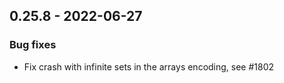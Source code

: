 ## 0.25.8 - 2022-06-27

### Bug fixes

- Fix crash with infinite sets in the arrays encoding, see #1802
